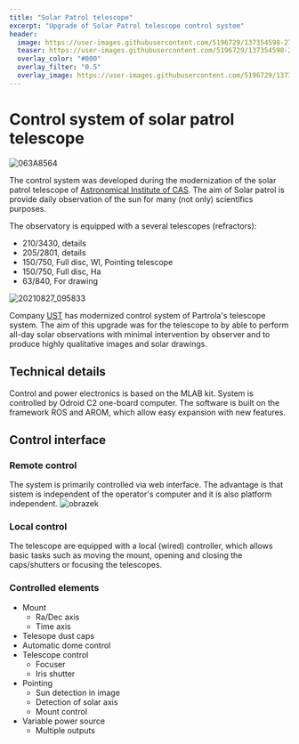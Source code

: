 ```yaml
---
title: "Solar Patrol telescope"
excerpt: "Upgrade of Solar Patrol telescope control system"
header:
  image: https://user-images.githubusercontent.com/5196729/137354598-276ea1cb-fd52-44a2-a261-055f154d87cf.jpg
  teaser: https://user-images.githubusercontent.com/5196729/137354598-276ea1cb-fd52-44a2-a261-055f154d87cf.jpg
  overlay_color: "#000"
  overlay_filter: "0.5"
  overlay_image: https://user-images.githubusercontent.com/5196729/137354598-276ea1cb-fd52-44a2-a261-055f154d87cf.jpg
---
```



# Control system of solar patrol telescope

![063A8564](https://user-images.githubusercontent.com/5196729/137354598-276ea1cb-fd52-44a2-a261-055f154d87cf.jpg)

The control system was developed during the modernization of the solar patrol telescope of [Astronomical Institute of CAS](http://www.asu.cas.cz/en/about/about-the-institute). The aim of Solar patrol is provide daily observation of the sun for many (not only) scientifics purposes.

The observatory is equipped with a several telescopes (refractors):

 * 210/3430, details
 * 205/2801, details
 * 150/750, Full disc, Wl, Pointing telescope
 * 150/750, Full disc, Ha
 * 63/840, For drawing

![20210827_095833](https://user-images.githubusercontent.com/5196729/137342953-5a7304ff-793c-4e57-895f-c33158f182ff.jpg)

Company [UST](ust.cz) has modernized control system of Partrola's telescope system. The aim of this upgrade was for the telescope to by able to perform all-day solar observations with minimal intervention by observer and to produce highly qualitative images and solar drawings.


## Technical details
Control and power electronics is based on the MLAB kit. System is controlled by Odroid C2 one-board computer. The software is built on the framework ROS and AROM, which allow easy expansion with new features. 


## Control interface

### Remote control
The system is primarily controlled via web interface. The advantage is that sistem is independent of the operator's computer and it is also platform independent. 
![obrazek](https://user-images.githubusercontent.com/5196729/137350272-df36ca79-79c8-41cf-a33f-86da230990f5.png)

### Local control
The telescope are equipped with a local (wired) controller, which allows basic tasks such as moving the mount, opening and closing the caps/shutters or focusing the telescopes. 

### Controlled elements
 * Mount
   * Ra/Dec axis
   * Time axis
 * Telesope dust caps
 * Automatic dome control
 * Telescope control
   * Focuser
   * Iris shutter
 * Pointing
   * Sun detection in image
   * Detection of solar axis
   * Mount control
 * Variable power source
   * Multiple outputs
